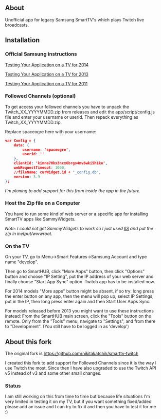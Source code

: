 ## About
Unofficial app for legacy Samsung SmartTV's which plays Twitch live broadcasts.

## Installation

### Official Samsung instructions

[Testing Your Application on a TV for 2014](https://developer.samsung.com/tv/develop/legacy-platform-library/art00121/index)

[Testing Your Application on a TV for 2013](https://developer.samsung.com/tv/develop/legacy-platform-library/d20/index)

[Testing Your Application on a TV for 2011](https://developer.samsung.com/tv/develop/legacy-platform-library/art00013/index)

### Followed Channels (optional)

To get access your followed channels you have to unpack the Twitch_XX_YYYYMMDD.zip from releases and edit the app/script/config.js file and enter your username or userid. Then repack everything as Twitch_XX_YYYYMMDD.zip.

Replace spaceogre here with your username:
``` json
var Config = {
    data: {
        username: 'spaceogre',
        userid: ''
    },
    clientId: 'kimne78kx3ncx6brgo4mv6wki5h1ko',
    webRequestTimeout: 1000,
    //fileName: curWidget.id + "_config.db",
    version: 3.9
};
```

_I'm planing to add support for this from inside the app in the future._

### Host the Zip file on a Computer

You have to run some kind of web server or a specific app for installing SmartTV apps like SammyWidgets.

_Note: I could not get SammyWidgets to work so I just used [IIS](https://en.wikipedia.org/wiki/Internet_Information_Services) and put the zip in inetput/wwwroot._

### On the TV

On your TV, go to Menu->Smart Features->Samsung Account and type name "develop".

Then go to SmartHUB, click "More Apps" button, then click "Options" button and choose "IP Setting", put the IP address of your web server and finally choose "Start App Sync" option. Twitch app has to be installed now.

For 2014 models "More apps" button might be absent, if so try: long press the enter button on any app, then the menu will pop up, select IP Settings, put in the IP, then long press enter again and then Start User Apps Sync.

For models released before 2013 you might want to use these instructions instead:
From the SmartHUB main screen, click the "Tools" button on the remote. Only from the "Tools" menu, navigate to "Settings", and from there to "Development". (You still have to be logged in as 'develop')

## About this fork

The original fork is https://github.com/nikitakatchik/smarttv-twitch

I created this fork to add support for Followed Channels since it is the way I use Twitch the most. Since then I have also upgraded to use the Twitch API v5 instead of v3 and some other small changes.

### Status

I am still working on this from time to time but because life situations I'm very limited in testing it on my TV, but if you want something fixed/added please add an issue and I can try to fix it and then you have to test it for me :)
